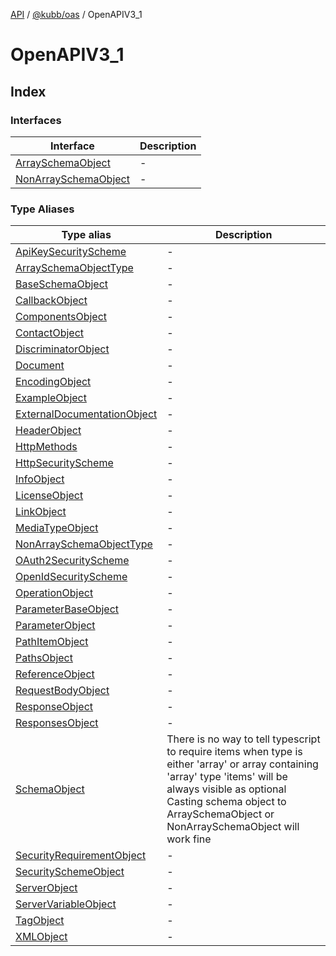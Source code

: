 [API](../../../../packages.md) / [@kubb/oas](../../index.md) / OpenAPIV3\_1

# OpenAPIV3\_1

## Index

### Interfaces

| Interface | Description |
| ------ | ------ |
| [ArraySchemaObject](interfaces/ArraySchemaObject.md) | - |
| [NonArraySchemaObject](interfaces/NonArraySchemaObject.md) | - |

### Type Aliases

| Type alias | Description |
| ------ | ------ |
| [ApiKeySecurityScheme](type-aliases/ApiKeySecurityScheme.md) | - |
| [ArraySchemaObjectType](type-aliases/ArraySchemaObjectType.md) | - |
| [BaseSchemaObject](type-aliases/BaseSchemaObject.md) | - |
| [CallbackObject](type-aliases/CallbackObject.md) | - |
| [ComponentsObject](type-aliases/ComponentsObject.md) | - |
| [ContactObject](type-aliases/ContactObject.md) | - |
| [DiscriminatorObject](type-aliases/DiscriminatorObject.md) | - |
| [Document](type-aliases/Document.md) | - |
| [EncodingObject](type-aliases/EncodingObject.md) | - |
| [ExampleObject](type-aliases/ExampleObject.md) | - |
| [ExternalDocumentationObject](type-aliases/ExternalDocumentationObject.md) | - |
| [HeaderObject](type-aliases/HeaderObject.md) | - |
| [HttpMethods](type-aliases/HttpMethods.md) | - |
| [HttpSecurityScheme](type-aliases/HttpSecurityScheme.md) | - |
| [InfoObject](type-aliases/InfoObject.md) | - |
| [LicenseObject](type-aliases/LicenseObject.md) | - |
| [LinkObject](type-aliases/LinkObject.md) | - |
| [MediaTypeObject](type-aliases/MediaTypeObject.md) | - |
| [NonArraySchemaObjectType](type-aliases/NonArraySchemaObjectType.md) | - |
| [OAuth2SecurityScheme](type-aliases/OAuth2SecurityScheme.md) | - |
| [OpenIdSecurityScheme](type-aliases/OpenIdSecurityScheme.md) | - |
| [OperationObject](type-aliases/OperationObject.md) | - |
| [ParameterBaseObject](type-aliases/ParameterBaseObject.md) | - |
| [ParameterObject](type-aliases/ParameterObject.md) | - |
| [PathItemObject](type-aliases/PathItemObject.md) | - |
| [PathsObject](type-aliases/PathsObject.md) | - |
| [ReferenceObject](type-aliases/ReferenceObject.md) | - |
| [RequestBodyObject](type-aliases/RequestBodyObject.md) | - |
| [ResponseObject](type-aliases/ResponseObject.md) | - |
| [ResponsesObject](type-aliases/ResponsesObject.md) | - |
| [SchemaObject](type-aliases/SchemaObject.md) | There is no way to tell typescript to require items when type is either 'array' or array containing 'array' type 'items' will be always visible as optional Casting schema object to ArraySchemaObject or NonArraySchemaObject will work fine |
| [SecurityRequirementObject](type-aliases/SecurityRequirementObject.md) | - |
| [SecuritySchemeObject](type-aliases/SecuritySchemeObject.md) | - |
| [ServerObject](type-aliases/ServerObject.md) | - |
| [ServerVariableObject](type-aliases/ServerVariableObject.md) | - |
| [TagObject](type-aliases/TagObject.md) | - |
| [XMLObject](type-aliases/XMLObject.md) | - |
